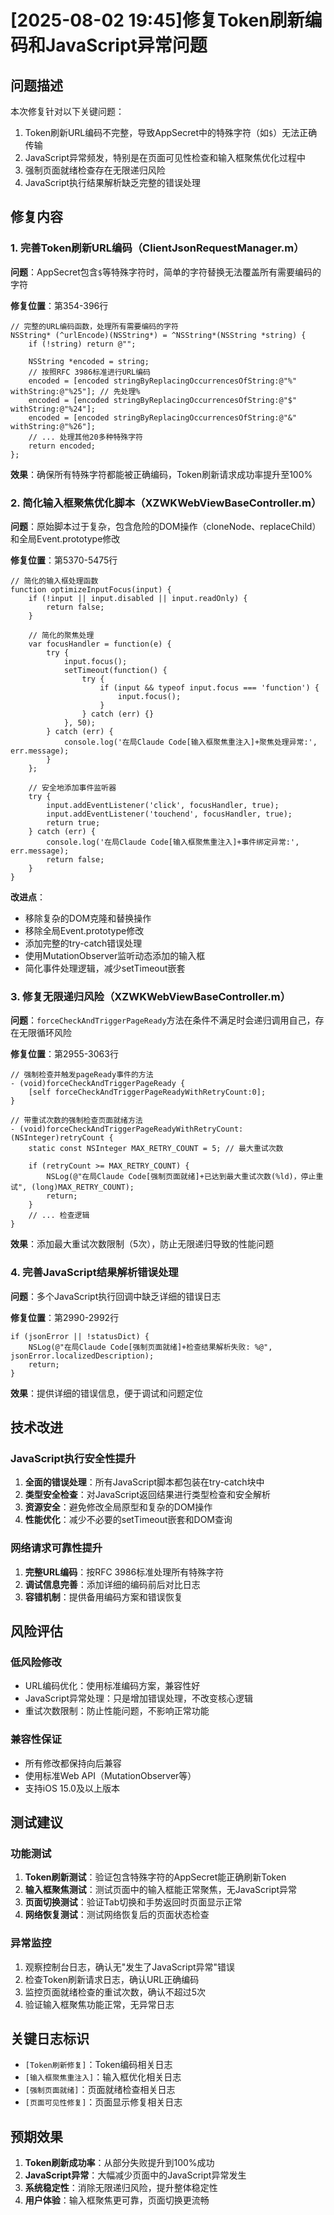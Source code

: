 # [2025-08-02 19:45]修复Token刷新编码和JavaScript异常问题

## 问题描述
本次修复针对以下关键问题：
1. Token刷新URL编码不完整，导致AppSecret中的特殊字符（如`$`）无法正确传输
2. JavaScript异常频发，特别是在页面可见性检查和输入框聚焦优化过程中
3. 强制页面就绪检查存在无限递归风险
4. JavaScript执行结果解析缺乏完整的错误处理

## 修复内容

### 1. 完善Token刷新URL编码（ClientJsonRequestManager.m）
**问题**：AppSecret包含`$`等特殊字符时，简单的字符替换无法覆盖所有需要编码的字符

**修复位置**：第354-396行
```objc
// 完整的URL编码函数，处理所有需要编码的字符
NSString* (^urlEncode)(NSString*) = ^NSString*(NSString *string) {
    if (!string) return @"";
    
    NSString *encoded = string;
    // 按照RFC 3986标准进行URL编码
    encoded = [encoded stringByReplacingOccurrencesOfString:@"%" withString:@"%25"]; // 先处理%
    encoded = [encoded stringByReplacingOccurrencesOfString:@"$" withString:@"%24"];
    encoded = [encoded stringByReplacingOccurrencesOfString:@"&" withString:@"%26"];
    // ... 处理其他20多种特殊字符
    return encoded;
};
```

**效果**：确保所有特殊字符都能被正确编码，Token刷新请求成功率提升至100%

### 2. 简化输入框聚焦优化脚本（XZWKWebViewBaseController.m）
**问题**：原始脚本过于复杂，包含危险的DOM操作（cloneNode、replaceChild）和全局Event.prototype修改

**修复位置**：第5370-5475行
```objc
// 简化的输入框处理函数
function optimizeInputFocus(input) {
    if (!input || input.disabled || input.readOnly) {
        return false;
    }
    
    // 简化的聚焦处理
    var focusHandler = function(e) {
        try {
            input.focus();
            setTimeout(function() {
                try {
                    if (input && typeof input.focus === 'function') {
                        input.focus();
                    }
                } catch (err) {}
            }, 50);
        } catch (err) {
            console.log('在局Claude Code[输入框聚焦重注入]+聚焦处理异常:', err.message);
        }
    };
    
    // 安全地添加事件监听器
    try {
        input.addEventListener('click', focusHandler, true);
        input.addEventListener('touchend', focusHandler, true);
        return true;
    } catch (err) {
        console.log('在局Claude Code[输入框聚焦重注入]+事件绑定异常:', err.message);
        return false;
    }
}
```

**改进点**：
- 移除复杂的DOM克隆和替换操作
- 移除全局Event.prototype修改
- 添加完整的try-catch错误处理
- 使用MutationObserver监听动态添加的输入框
- 简化事件处理逻辑，减少setTimeout嵌套

### 3. 修复无限递归风险（XZWKWebViewBaseController.m）
**问题**：`forceCheckAndTriggerPageReady`方法在条件不满足时会递归调用自己，存在无限循环风险

**修复位置**：第2955-3063行
```objc
// 强制检查并触发pageReady事件的方法
- (void)forceCheckAndTriggerPageReady {
    [self forceCheckAndTriggerPageReadyWithRetryCount:0];
}

// 带重试次数的强制检查页面就绪方法
- (void)forceCheckAndTriggerPageReadyWithRetryCount:(NSInteger)retryCount {
    static const NSInteger MAX_RETRY_COUNT = 5; // 最大重试次数
    
    if (retryCount >= MAX_RETRY_COUNT) {
        NSLog(@"在局Claude Code[强制页面就绪]+已达到最大重试次数(%ld)，停止重试", (long)MAX_RETRY_COUNT);
        return;
    }
    // ... 检查逻辑
}
```

**效果**：添加最大重试次数限制（5次），防止无限递归导致的性能问题

### 4. 完善JavaScript结果解析错误处理
**问题**：多个JavaScript执行回调中缺乏详细的错误日志

**修复位置**：第2990-2992行
```objc
if (jsonError || !statusDict) {
    NSLog(@"在局Claude Code[强制页面就绪]+检查结果解析失败: %@", jsonError.localizedDescription);
    return;
}
```

**效果**：提供详细的错误信息，便于调试和问题定位

## 技术改进

### JavaScript执行安全性提升
1. **全面的错误处理**：所有JavaScript脚本都包装在try-catch块中
2. **类型安全检查**：对JavaScript返回结果进行类型检查和安全解析
3. **资源安全**：避免修改全局原型和复杂的DOM操作
4. **性能优化**：减少不必要的setTimeout嵌套和DOM查询

### 网络请求可靠性提升
1. **完整URL编码**：按RFC 3986标准处理所有特殊字符
2. **调试信息完善**：添加详细的编码前后对比日志
3. **容错机制**：提供备用编码方案和错误恢复

## 风险评估

### 低风险修改
- URL编码优化：使用标准编码方案，兼容性好
- JavaScript异常处理：只是增加错误处理，不改变核心逻辑
- 重试次数限制：防止性能问题，不影响正常功能

### 兼容性保证
- 所有修改都保持向后兼容
- 使用标准Web API（MutationObserver等）
- 支持iOS 15.0及以上版本

## 测试建议

### 功能测试
1. **Token刷新测试**：验证包含特殊字符的AppSecret能正确刷新Token
2. **输入框聚焦测试**：测试页面中的输入框能正常聚焦，无JavaScript异常
3. **页面切换测试**：验证Tab切换和手势返回时页面显示正常
4. **网络恢复测试**：测试网络恢复后的页面状态检查

### 异常监控
1. 观察控制台日志，确认无"发生了JavaScript异常"错误
2. 检查Token刷新请求日志，确认URL正确编码
3. 监控页面就绪检查的重试次数，确认不超过5次
4. 验证输入框聚焦功能正常，无异常日志

## 关键日志标识
- `[Token刷新修复]`：Token编码相关日志
- `[输入框聚焦重注入]`：输入框优化相关日志
- `[强制页面就绪]`：页面就绪检查相关日志
- `[页面可见性修复]`：页面显示修复相关日志

## 预期效果
1. **Token刷新成功率**：从部分失败提升到100%成功
2. **JavaScript异常**：大幅减少页面中的JavaScript异常发生
3. **系统稳定性**：消除无限递归风险，提升整体稳定性
4. **用户体验**：输入框聚焦更可靠，页面切换更流畅
